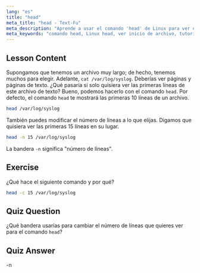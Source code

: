 ```yaml
---
lang: "es"
title: "head"
meta_title: "head - Text-Fu"
meta_description: "Aprende a usar el comando 'head' de Linux para ver el principio de los archivos. Entiende opciones como -n para el conteo de líneas. Tutorial esencial de comandos de Linux."
meta_keywords: "comando head, Linux head, ver inicio de archivo, tutorial Linux, comandos Linux, Linux para principiantes, head -n, guía Linux"
---
```


## Lesson Content

Supongamos que tenemos un archivo muy largo; de hecho, tenemos muchos para elegir. Adelante, `cat /var/log/syslog`. Deberías ver páginas y páginas de texto. ¿Qué pasaría si solo quisiera ver las primeras líneas de este archivo de texto? Bueno, podemos hacerlo con el comando `head`. Por defecto, el comando `head` te mostrará las primeras 10 líneas de un archivo.

```bash
head /var/log/syslog
```

También puedes modificar el número de líneas a lo que elijas. Digamos que quisiera ver las primeras 15 líneas en su lugar.

```bash
head -n 15 /var/log/syslog
```

La bandera `-n` significa "número de líneas".

## Exercise

¿Qué hace el siguiente comando y por qué?

```bash
head -c 15 /var/log/syslog
```

## Quiz Question

¿Qué bandera usarías para cambiar el número de líneas que quieres ver para el comando `head`?

## Quiz Answer

-n

